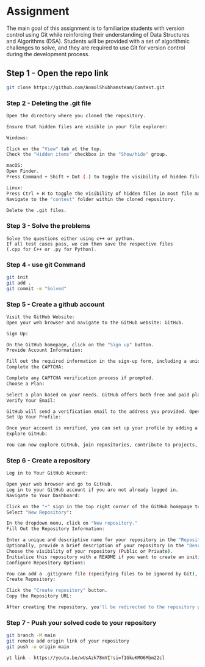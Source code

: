 
# Assignment

The main goal of this assignment is to familiarize students with version control using Git while reinforcing their understanding of Data Structures and Algorithms (DSA). Students will be provided with a set of algorithmic challenges to solve, and they are required to use Git for version control during the development process.

## Step 1 - Open the repo link

```bash
git clone https://github.com/AnmolShubhamsteam/Contest.git
```
### Step 2 - Deleting the .git file 
```bash
Open the directory where you cloned the repository.

Ensure that hidden files are visible in your file explorer:

Windows:

Click on the "View" tab at the top.
Check the "Hidden items" checkbox in the "Show/hide" group.

macOS:
Open Finder.
Press Command + Shift + Dot (.) to toggle the visibility of hidden files.

Linux:
Press Ctrl + H to toggle the visibility of hidden files in most file managers.
Navigate to the "contest" folder within the cloned repository.

Delete the .git files.
``` 
### Step 3 - Solve the problems
```
Solve the questions either using c++ or python. 
If all test cases pass, we can then save the respective files
(.cpp for C++ or .py for Python).
```
### Step 4 - use git Command
```bash
git init 
git add .
git commit -m "Solved"
```
### Step 5 - Create a github account
```bash 
Visit the GitHub Website:
Open your web browser and navigate to the GitHub website: GitHub.

Sign Up:

On the GitHub homepage, click on the "Sign up" button.
Provide Account Information:

Fill out the required information in the sign-up form, including a unique username, a valid email address, and a strong password.
Complete the CAPTCHA:

Complete any CAPTCHA verification process if prompted.
Choose a Plan:

Select a plan based on your needs. GitHub offers both free and paid plans, depending on your requirements.
Verify Your Email:

GitHub will send a verification email to the address you provided. Open the email and click on the verification link to confirm your account.
Set Up Your Profile:

Once your account is verified, you can set up your profile by adding a profile picture and some information about yourself if you wish.
Explore GitHub:

You can now explore GitHub, join repositories, contribute to projects, and create your own repositories.
```

### Step 6 - Create a repository
```bash
Log in to Your GitHub Account:

Open your web browser and go to GitHub.
Log in to your GitHub account if you are not already logged in.
Navigate to Your Dashboard:

Click on the "+" sign in the top right corner of the GitHub homepage to open a dropdown menu.
Select "New Repository":

In the dropdown menu, click on "New repository."
Fill Out the Repository Information:

Enter a unique and descriptive name for your repository in the "Repository name" field.
Optionally, provide a brief description of your repository in the "Description" field.
Choose the visibility of your repository (Public or Private).
Initialize this repository with a README if you want to create an initial README file.
Configure Repository Options:

You can add a .gitignore file (specifying files to be ignored by Git), choose a license for your project, and add a .gitattributes file if needed.
Create Repository:

Click the "Create repository" button.
Copy the Repository URL:

After creating the repository, you'll be redirected to the repository page. Copy the repository URL if you plan to clone the repository to your local machine.
```
### Step 7 - Push your solved code to your repository
```bash
git branch -M main
git remote add origin link of your repository
git push -u origin main

yt link - https://youtu.be/wUsAzk78mVI?si=f1GkuKMO6Mbm22cl
```